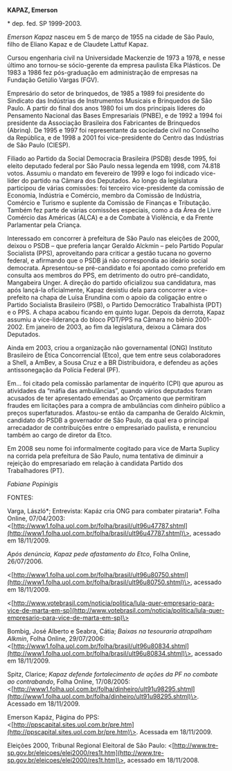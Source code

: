 **KAPAZ, Emerson**

\* dep. fed. SP 1999-2003.

*Emerson Kapaz* nasceu em 5 de março de 1955 na cidade de São Paulo,
filho de Eliano Kapaz e de Claudete Lattuf Kapaz.

Cursou engenharia civil na Universidade Mackenzie de 1973 a 1978, e
nesse último ano tornou-se sócio-gerente da empresa paulista Elka
Plásticos. De 1983 a 1986 fez pós-graduação em administração de empresas
na Fundação Getúlio Vargas (FGV).

Empresário do setor de brinquedos, de 1985 a 1989 foi presidente do
Sindicato das Indústrias de Instrumentos Musicais e Brinquedos de São
Paulo. A partir do final dos anos 1980 foi um dos principais líderes do
Pensamento Nacional das Bases Empresariais (PNBE), e de 1992 a 1994 foi
presidente da Associação Brasileira dos Fabricantes de Brinquedos
(Abrinq). De 1995 e 1997 foi representante da sociedade civil no
Conselho da República, e de 1998 a 2001 foi vice-presidente do Centro
das Indústrias de São Paulo (CIESP).

Filiado ao Partido da Social Democracia Brasileira (PSDB) desde 1995,
foi eleito deputado federal por São Paulo nessa legenda em 1998, com
74.818 votos. Assumiu o mandato em fevereiro de 1999 e logo foi indicado
vice-líder do partido na Câmara dos Deputados. Ao longo da legislatura
participou de várias comissões: foi terceiro vice-presidente da comissão
de Economia, Indústria e Comércio, membro da Comissão de Indústria,
Comércio e Turismo e suplente da Comissão de Finanças e Tributação.
Também fez parte de várias comissões especiais, como a da Área de Livre
Comércio das Américas (ALCA) e a de Combate à Violência, e da Frente
Parlamentar pela Criança.

Interessado em concorrer à prefeitura de São Paulo nas eleições de 2000,
deixou o PSDB – que preferia lançar Geraldo Alckmin – pelo Partido
Popular Socialista (PPS), aproveitando para criticar a gestão tucana no
governo federal, e afirmando que o PSDB já não correspondia ao ideário
social democrata. Apresentou-se pré-candidato e foi apontado como
preferido em consulta aos membros do PPS, em detrimento do outro
pré-candidato, Mangabeira Unger. A direção do partido oficializou sua
candidatura, mas após lançá-la oficialmente, Kapaz desistiu dela para
concorrer a vice-prefeito na chapa de Luísa Erundina com o apoio da
coligação entre o Partido Socialista Brasileiro (PSB), o Partido
Democrático Trabalhista (PDT) e o PPS. A chapa acabou ficando em quinto
lugar. Depois da derrota, Kapaz assumiu a vice-liderança do bloco
PDT/PPS na Câmara no biênio 2001-2002. Em janeiro de 2003, ao fim da
legislatura, deixou a Câmara dos Deputados.

Ainda em 2003, criou a organização não governamental (ONG) Instituto
Brasileiro de Ética Concorrencial (Etco), que tem entre seus
colaboradores a Shell, a AmBev, a Sousa Cruz e a BR Distribuidora, e
defendeu as ações antissonegação da Polícia Federal (PF).

Em... foi citado pela comissão parlamentar de inquérito (CPI) que apurou
as atividades da “máfia das ambulâncias”, quando vários deputados foram
acusados de ter apresentado emendas ao Orçamento que permitiram fraudes
em licitações para a compra de ambulâncias com dinheiro público a preços
superfaturados. Afastou-se então da campanha de Geraldo Alckmin,
candidato do PSDB a governador de São Paulo, da qual era o principal
arrecadador de contribuições entre o empresariado paulista, e renunciou
também ao cargo de diretor da Etco.

Em 2008 seu nome foi informalmente cogitado para vice de Marta Suplicy
na corrida pela prefeitura de São Paulo, numa tentativa de diminuir a
rejeição do empresariado em relação à candidata Partido dos
Trabalhadores (PT).

*Fabiane Popinigis*


FONTES:

Varga, László*; Entrevista: Kapáz cria ONG para combater pirataria*.
Folha Online, 07/04/2003:
\<[http://www1.folha.uol.com.br/folha/brasil/ult96u47787.shtml](http://www1.folha.uol.com.br/folha/brasil/ult96u47787.shtml)\>,
acessado em 18/11/2009.

*Após denúncia, Kapaz pede afastamento do Etco*, Folha Online,
26/07/2006.

\<[http://www1.folha.uol.com.br/folha/brasil/ult96u80750.shtml](http://www1.folha.uol.com.br/folha/brasil/ult96u80750.shtml)\>,
acessado em 18/11/2009.

\<[http://www.votebrasil.com/noticia/politica/lula-quer-empresario-para-vice-de-marta-em-sp](http://www.votebrasil.com/noticia/politica/lula-quer-empresario-para-vice-de-marta-em-sp)\>

Bombig, José Alberto e Seabra, Cátia; *Baixas na tesouraria atrapalham
Alkmin*, Folha Online, 29/07/2006:
\<[http://www1.folha.uol.com.br/folha/brasil/ult96u80834.shtml](http://www1.folha.uol.com.br/folha/brasil/ult96u80834.shtml)\>,
acessado em 18/11/2009.

Spitz, Clarice; *Kapaz defende fortalecimento de ações da PF no combate
ao contrabando*, Folha Online, 17/08/2005:
\<[http://www1.folha.uol.com.br/folha/dinheiro/ult91u98295.shtml](http://www1.folha.uol.com.br/folha/dinheiro/ult91u98295.shtml)\>.
Acessado em 18/11/2009.

Emerson Kapáz, Página do PPS:\<[http://ppscapital.sites.uol.com.br/pre.htm](http://ppscapital.sites.uol.com.br/pre.htm)\>. Acessada em 18/11/2009.

Eleições 2000, Tribunal Regional Eleitoral de São Paulo: \<[http://www.tre-sp.gov.br/eleicoes/elei2000/res1t.htm](http://www.tre-sp.gov.br/eleicoes/elei2000/res1t.htm)\>, acessado em 18/11/2008.

